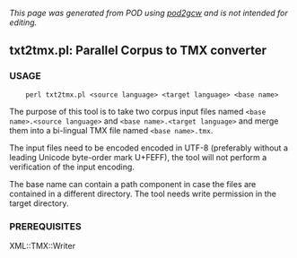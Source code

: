 _This page was generated from POD using [pod2gcw](http://code.google.com/p/pod2gcw) and is not intended for editing._

## txt2tmx.pl: Parallel Corpus to TMX converter ##
### USAGE ###
```
    perl txt2tmx.pl <source language> <target language> <base name>
```
The purpose of this tool is to take two corpus input files named `<base name>.<source language>` and `<base name>.<target language>` and merge them into a bi-lingual TMX file named `<base name>.tmx`.

The input files need to be encoded encoded in UTF-8 (preferably without a leading Unicode byte-order mark U+FEFF), the tool will not perform a verification of the input encoding.

The base name can contain a path component in case the files are contained in a different directory. The tool needs write permission in the target directory.

### PREREQUISITES ###
XML::TMX::Writer

